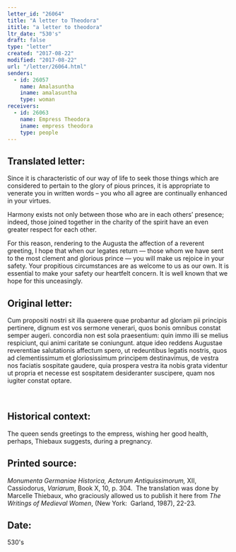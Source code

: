 ```yaml
---
letter_id: "26064"
title: "A letter to Theodora"
ititle: "a letter to theodora"
ltr_date: "530's"
draft: false
type: "letter"
created: "2017-08-22"
modified: "2017-08-22"
url: "/letter/26064.html"
senders:
  - id: 26057
    name: Amalasuntha
    iname: amalasuntha
    type: woman
receivers:
  - id: 26063
    name: Empress Theodora
    iname: empress theodora
    type: people
---
```

<h2> Translated letter:</h2><p>Since it is characteristic of our way of life to seek those things which are considered to pertain to the glory of pious princes, it is appropriate to venerate you in written words – you who all agree are continually enhanced in your virtues.</p><p>Harmony exists not only between those who are in each others’ presence; indeed, those joined together in the charity of the spirit have an even greater respect for each other.</p><p>For this reason, rendering to the Augusta the affection of a reverent greeting, I hope that when our legates return — those whom we have sent to the most clement and glorious prince — you will make us rejoice in your safety. Your propitious circumstances are as welcome to us as our own. It is essential to make your safety our heartfelt concern. It is well known that we hope for this unceasingly.</p><h2 class="mt-4"> Original letter:</h2><p>Cum propositi nostri sit illa quaerere quae probantur ad gloriam pii principis pertinere, dignum est vos sermone venerari, quos bonis omnibus constat semper augeri. concordia non est sola praesentium: quin immo illi se melius respiciunt, qui animi caritate se coniungunt. atque ideo reddens Augustae reverentiae salutationis affectum spero, ut redeuntibus legatis nostris, quos ad clementissimum et gloriosissimum principem destinavimus, de vestra nos faciatis sospitate gaudere, quia prospera vestra ita nobis grata videntur ut propria et necesse est sospitatem desideranter suscipere, quam nos iugiter constat optare.</p><p>&nbsp;</p><h2 class="mt-4"> Historical context:</h2><p>The queen sends greetings to the empress, wishing her good health, perhaps, Thiebaux suggests, during a pregnancy.</p><h2 class="mt-4"> Printed source:</h2><p><i><span>Monumenta Germaniae Historica, Actorum Antiquissimorum,</span></i><span>&nbsp;XII, Cassiodorus,&nbsp;<i>Variarum</i>, Book X, 10,&nbsp;p. 304. &nbsp;The translation was done by Marcelle Thiebaux, who graciously allowed us to publish it here from&nbsp;<i>The Writings of Medieval Women</i>, (New York: &nbsp;Garland, 1987), 22-23.</span></p><h2 class="mt-4"> Date:</h2>530's
